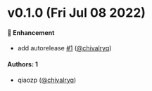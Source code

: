 # v0.1.0 (Fri Jul 08 2022)

#### 🚀 Enhancement

- add autorelease [#1](https://github.com/chivalryq/test-auto-release/pull/1) ([@chivalryq](https://github.com/chivalryq))

#### Authors: 1

- qiaozp ([@chivalryq](https://github.com/chivalryq))
